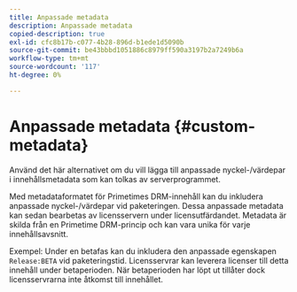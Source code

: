```yaml
---
title: Anpassade metadata
description: Anpassade metadata
copied-description: true
exl-id: cfc8b17b-c077-4b28-896d-b1ede1d5090b
source-git-commit: be43bbbd1051886c8979ff590a3197b2a7249b6a
workflow-type: tm+mt
source-wordcount: '117'
ht-degree: 0%

---
```


# Anpassade metadata {#custom-metadata}

Använd det här alternativet om du vill lägga till anpassade nyckel-/värdepar i innehållsmetadata som kan tolkas av serverprogrammet.

Med metadataformatet för Primetimes DRM-innehåll kan du inkludera anpassade nyckel-/värdepar vid paketeringen. Dessa anpassade metadata kan sedan bearbetas av licensservern under licensutfärdandet. Metadata är skilda från en Primetime DRM-princip och kan vara unika för varje innehållsavsnitt.

Exempel: Under en betafas kan du inkludera den anpassade egenskapen `Release:BETA` vid paketeringstid. Licensservrar kan leverera licenser till detta innehåll under betaperioden. När betaperioden har löpt ut tillåter dock licensservrarna inte åtkomst till innehållet.
